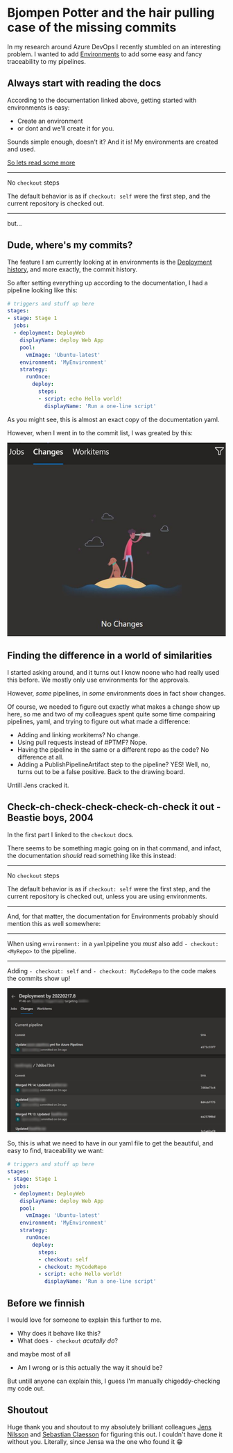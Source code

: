 # Bjompen Potter and the hair pulling case of the missing commits

In my research around Azure DevOps I recently stumbled on an interesting problem.
I wanted to add [Environments](https://docs.microsoft.com/en-us/azure/devops/pipelines/process/environments?view=azure-devops) to add some easy and fancy traceability to my pipelines.

## Always start with reading the docs

According to the documentation linked above, getting started with environments is easy:

- Create an environment
- or dont and we'll create it for you.

Sounds simple enough, doesn't it? And it is! My environments are created and used.

[So lets read some more](https://docs.microsoft.com/en-us/azure/devops/pipelines/repos/multi-repo-checkout?view=azure-devops)

---
No `checkout` steps

The default behavior is as if `checkout: self` were the first step, and the current repository is checked out.

---

but...

## Dude, where's my commits?

The feature I am currently looking at in environments is the [Deployment history](https://docs.microsoft.com/en-us/azure/devops/pipelines/process/environments?view=azure-devops#deployment-history), and more exactly, the commit history.

So after setting everything up according to the documentation, I had a pipeline looking like this:

```yaml
# triggers and stuff up here
stages:
- stage: Stage 1
  jobs:
  - deployment: DeployWeb
    displayName: deploy Web App
    pool:
      vmImage: 'Ubuntu-latest'
    environment: 'MyEnvironment'
    strategy:
      runOnce:
        deploy:
          steps:
          - script: echo Hello world!
            displayName: 'Run a one-line script'
```

As you might see, this is almost an exact copy of the documentation yaml.

However, when I went in to the commit list, I was greated by this:

![No commits here mr.](../images/missingcommits/1.png)

## Finding the difference in a world of similarities

I started asking around, and it turns out I know noone who had really used this before. We mostly only use environments for the approvals.

However, _some_ pipelines, in _some_ environments does in fact show changes.

Of course, we needed to figure out exactly what makes a change show up here, so me and two of my colleagues spent quite some time compairing pipelines, yaml, and trying to figure out what made a difference:

- Adding and linking workitems? No change.
- Using pull requests instead of #PTMF? Nope.
- Having the pipeline in the same or a different repo as the code? No difference at all.
- Adding a PublishPipelineArtifact step to the pipeline? YES! Well, no, turns out to be a false positive. Back to the drawing board.

Untill Jens cracked it.

## Check-ch-check-check-check-ch-check it out - Beastie boys, 2004

In the first part I linked to the `checkout` docs.

There seems to be something magic going on in that command, and infact, the documentation _should_ read something like this instead:

---
No `checkout` steps

The default behavior is as if `checkout: self` were the first step, and the current repository is checked out, unless you are using environments.

---

And, for that matter, the documentation for Environments probably should mention this as well somewhere:

---
When using `environment:` in a `yaml`pipeline you _must_ also add `- checkout: <MyRepo>` to the pipeline.

---

Adding `- checkout: self` and `- checkout: MyCodeRepo` to the code makes the commits show up!

![beautiful beautiful commits](../images/missingcommits/2.png)

So, this is what we need to have in our yaml file to get the beautiful, and easy to find, traceability we want:

```yaml
# triggers and stuff up here
stages:
- stage: Stage 1
  jobs:
  - deployment: DeployWeb
    displayName: deploy Web App
    pool:
      vmImage: 'Ubuntu-latest'
    environment: 'MyEnvironment'
    strategy:
      runOnce:
        deploy:
          steps:
          - checkout: self
          - checkout: MyCodeRepo
          - script: echo Hello world!
            displayName: 'Run a one-line script'
```

## Before we finnish

I would love for someone to explain this further to me.

- Why does it behave like this?
- What does `- checkout` _acutally do_?

and maybe most of all

- Am I wrong or is this actually the way it should be?

But untill anyone can explain this, I guess I'm manually chigeddy-checking my code out.

## Shoutout

Huge thank you and shoutout to my absolutely brilliant colleagues [Jens Nilsson](https://twitter.com/nilssonjensa) and [Sebastian Claesson](https://twitter.com/SebClaesson) for figuring this out. I couldn't have done it without you. Literally, since Jensa wa the one who found it 😁
